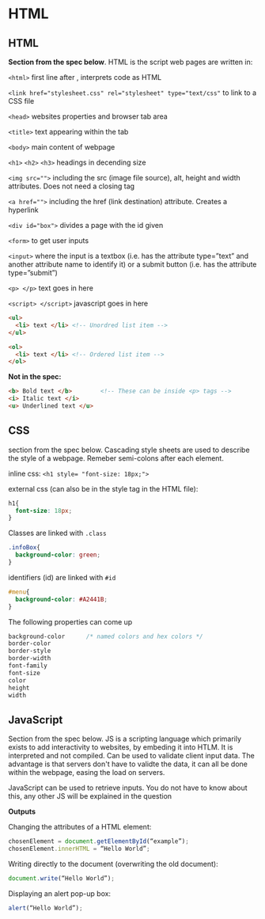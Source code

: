 # HTML
## HTML 
**Section from the spec below**. HTML is the script web pages are written in:

`<html>` first line after <!DOCTYPE html>, interprets code as HTML

`<link href="stylesheet.css" rel="stylesheet" type="text/css"` to link to a CSS file

`<head>` websites properties and browser tab area

`<title>` text appearing within the tab

`<body>` main content of webpage

`<h1>` `<h2>` `<h3>` headings in decending size

`<img src="">` including the src (image file source), alt, height and width attributes. Does not need a closing tag

`<a href="">` including the href (link destination) attribute. Creates a hyperlink

`<div id="box">` divides a page with the id given

`<form>` to get user inputs

`<input>` where the input is a textbox (i.e. has the attribute type=”text” and another attribute name to identify it) or a submit button (i.e. has the attribute type=”submit”)

`<p> </p>` text goes in here 

`<script> </script>` javascript goes in here 

```html
<ul>
  <li> text </li> <!-- Unordred list item -->
</ul>

<ol>
  <li> text </li> <!-- Ordered list item -->
</ol>
```

**Not in the spec:**

```html
<b> Bold text </b>        <!-- These can be inside <p> tags -->
<i> Italic text </i>
<u> Underlined text </u>
```

## CSS
section from the spec below. Cascading style sheets are used to describe the style of a webpage. Remeber semi-colons after each element.

inline css:  `<h1 style= "font-size: 18px;">`

external css (can also be in the style tag in the HTML file):

```css
h1{
  font-size: 18px;
}
```

Classes are linked with `.class`

```css
.infoBox{
  background-color: green;
}
```

identifiers (id) are linked with `#id`

```css
#menu{
  background-color: #A2441B;
}
```

The following properties can come up

```css
background-color      /* named colors and hex colors */
border-color
border-style
border-width
font-family
font-size
color
height
width
```

## JavaScript 
Section from the spec below. JS is a scripting language which primarily exists to add interactivity to websites, by embeding it into HTLM. It is interpreted and not compiled. Can be used to validate client input data. The advantage is that servers don't have to validte the data, it can all be done within the webpage, easing the load on servers.

JavaScript can be used to retrieve inputs. You do not have to know about this, any other JS will be explained in the question

**Outputs**

Changing the attributes of a HTML element:
```js
chosenElement = document.getElementById(“example”);
chosenElement.innerHTML = “Hello World”;
```

Writing directly to the document (overwriting the old document):
```js
document.write(“Hello World”);
```

 Displaying an alert pop-up box:
 ```js
alert(“Hello World”);
```
